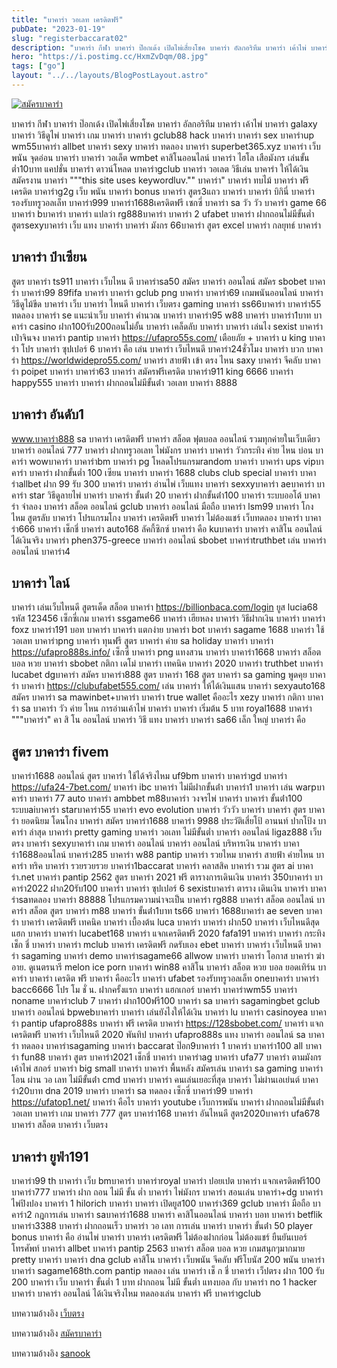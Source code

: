 ```yaml
---
title: "บาคาร่า วอเลท เครดิตฟรี"
pubDate: "2023-01-19"
slug: "registerbaccarat02"
description: "บาคาร่า กีฬา บาคาร่า ป๊อกเด้ง เปิดไพ่เสี่ยงโชค บาคาร่า อัลกอริทึม บาคาร่า เค้าไพ่ บาคาร่า galaxy บาคาร่า วิธีดูไพ่ บาคาร่า เกม บาคาร่า บาคาร่า gclub88 hack บาคาร่า บาคาร่า sex บาคาร่าup wm55บาคาร่า allbet บาคาร่า sexy "
hero: "https://i.postimg.cc/HxmZvDqm/08.jpg"
tags: ["go"]
layout: "../../layouts/BlogPostLayout.astro"
---
```


<html lang="TH">

<head>
  
  <script type="application/ld+json">
    {
      "@context": "https://schema.org",
      "@type": "Article",
      "mainEntityOfPage": {
        "@type": "WebPage",
        "@id": "https://www.ourtask.org/posts/registerbaccarat02/"
      },
      "headline": "บาคาร่า วอเลท เครดิตฟรี",
      "image": "https://i.postimg.cc/HxmZvDqm/08.jpg",  
      "InLanguage": "TH",    
      "description": "บาคาร่า กีฬา บาคาร่า ป๊อกเด้ง เปิดไพ่เสี่ยงโชค บาคาร่า อัลกอริทึม บาคาร่า เค้าไพ่ บาคาร่า galaxy บาคาร่า วิธีดูไพ่ บาคาร่า เกม บาคาร่า บาคาร่า gclub88 hack บาคาร่า บาคาร่า sex บาคาร่าup wm55บาคาร่า allbet บาคาร่า sexy",  
      "author": {
        "@type": "Person",
        "name": "southblade"
      },  
      "publisher": {
        "@type": "Organization",
        "name": "",
        "logo": {
          "@type": "ImageObject",
          "url": ""
        }
      },
      "datePublished": "2023-01-16"
    }
    
    </script>



 

  <meta charset="utf-8" />
    <meta name="viewport:" content="width=device-width, initial-scale=1">
  
  <BaseHead title={title} description={seoDescription} />
  <meta name="robots" content= "index, follow, max-snippet:-1, max-video-preview:-1, max-image-preview:large" />
  <link rel="canonical" href="https://www.ourtask.org/posts/registerbaccarat02/" />
</head>
<body class="bg-white text-black font-body leading-normal personality-casual">
  <Nav />

  <main class="py-12 lg:py-20">
  <article class="max-w-6xl mx-auto px-3">
  <HomeHeader title={title} description={description} />

  <a href="https://nazavip.com/26174/t41626o2r59456244323y2m2l464p4" rel="nofollow"><img alt="สมัครบาคาร่า" src="https://xn--m3cisqgb6aza1f7e6cq.com/wp-content/uploads/2022/12/register-gmz.gif" /></a><br />








บาคาร่า กีฬา บาคาร่า ป๊อกเด้ง เปิดไพ่เสี่ยงโชค บาคาร่า อัลกอริทึม บาคาร่า เค้าไพ่ บาคาร่า galaxy บาคาร่า วิธีดูไพ่ บาคาร่า เกม บาคาร่า บาคาร่า gclub88 hack บาคาร่า บาคาร่า sex บาคาร่าup wm55บาคาร่า allbet บาคาร่า sexy บาคาร่า ทดลอง บาคาร่า superbet365.xyz บาคาร่า เว็บพนัน จุดอ่อน บาคาร่า บาคาร่า วอเล็ต wmbet คาสิโนออนไลน์ บาคาร่า ไฮโล เสือมังกร เล่นขั้นต่ำ10บาท แคปชั่น บาคาร่า ดาวน์โหลด บาคาร่าgclub บาคาร่า วอเลต วิธีเล่น บาคาร่า ให้ได้เงิน สมัครงาน บาคาร่า """this site uses keywordluv."" บาคาร่า" บาคาร่า ทบไม้ บาคาร่า ฟรีเครดิต บาคาร่าg2g เว็บ พนัน บาคาร่า bonus บาคาร่า สูตร3แถว บาคาร่า บาคาร่า บิกินี่ บาคาร่า รองรับทรูวอลเล็ท บาคาร่า999 บาคาร่า1688เครดิตฟรี เซกซี่ บาคาร่า sa วัว วัว บาคาร่า game 66 บาคาร่า bบาคาร่า บาคาร่า แปลว่า rg888บาคาร่า บาคาร่า 2 ufabet บาคาร่า ฝากถอนไม่มีขั้นต่ำ สูตรsexyบาคาร่า เว็บ แทง บาคาร่า บาคาร่า มังกร 66บาคาร่า สูตร excel บาคาร่า กลยุทธ์ บาคาร่า

## บาคาร่า ป๋าเซียน

สูตร บาคาร่า ts911 บาคาร่า เว็บไหน ดี บาคาร่าsa50 สมัคร บาคาร่า ออนไลน์ สมัคร sbobet บาคาร่า บาคาร่า99 89fifa บาคาร่า บาคาร่า gclub png บาคาร่า บาคาร่า69 เกมพนันออนไลน์ บาคาร่า วิธีดูไม้ขีด บาคาร่า เว็บ บาคาร่า ไหนดี บาคาร่า เว็บตรง gaming บาคาร่า ss66บาคาร่า บาคาร่า55 ทดลอง บาคาร่า se แนะนําเว็บ บาคาร่า คำนวณ บาคาร่า บาคาร่า95 w88 บาคาร่า บาคาร่า1บาท บาคาร่า casino ฝาก100รับ200ถอนไม่อั้น บาคาร่า เคล็ดลับ บาคาร่า บาคาร่า เล่นไง sexist บาคาร่า เป่าจินจง บาคาร่า pantip บาคาร่า https://ufapro55s.com/ เตือยภัย + บาคาร่า u king บาคาร่า โปร บาคาร่า ซุปเปอร์ 6 บาคาร่า คือ เล่น บาคาร่า เว็บไหนดี บาคาร่า24ชั่วโมง บาคาร่า บวก บาคาร่า https://worldwidepro55.com/ บาคาร่า สายฟ้า เข้า ตรง ไหน saxy บาคาร่า จีคลับ บาคาร่า poipet บาคาร่า บาคาร่า63 บาคาร่า สมัครฟรีเครดิต บาคาร่า911 king 6666 บาคาร่า happy555 บาคาร่า บาคาร่า ฝากถอนไม่มีขั้นต่ํา วอเลท บาคาร่า 8888

## บาคาร่า อันดับ1

www.บาคาร่า888 sa บาคาร่า เครดิตฟรี บาคาร่า สล็อต ฟุตบอล ออนไลน์ รวมทุกค่ายในเว็บเดียว บาคาร่า ออนไลน์ 777 บาคาร่า ฝากทรูวอเลท ไพ่มังกร บาคาร่า บาคาร่า วัวกระทิง ค่าย ไหน บ่อน บาคาร่า wowบาคาร่า บาคาร่าbm บาคาร่า pg โหลดโปรแกรมrandom บาคาร่า บาคาร่า ups vipบาคาร่า บาคาร่า ฝากขั้นต่ำ 100 เซียน บาคาร่า บาคาร่า 1688 clubs club special บาคาร่า บาคาร่าallbet ฝาก 99 รับ 300 บาคาร่า บาคาร่า อ่านไพ่ เว็บแทง บาคาร่า sexxyบาคาร่า aeบาคาร่า บาคาร่า star วิธีดูลายไพ่ บาคาร่า บาคาร่า ขั้นต่ํา 20 บาคาร่า ฝากขั้นต่ํา100 บาคาร่า ระบบออโต้ บาคาร่า จําลอง บาคาร่า สล็อต ออนไลน์ gclub บาคาร่า ออนไลน์ มือถือ บาคาร่า lsm99 บาคาร่า โกงไหม สูตรลับ บาคาร่า โปรแกรมโกง บาคาร่า เครดิตฟรี บาคาร่า ไม่ต้องแชร์ เว็บทดลอง บาคาร่า บาคาร่า666 บาคาร่า เช็กชี่ บาคาร่า auto168 ลัคกี้ซิกซ์ บาคาร่า คือ kuบาคาร่า บาคาร่า คาสิโน ออนไลน์ ได้เงินจริง บาคาร่า phen375-greece บาคาร่า ออนไลน์ sbobet บาคาร่าtruthbet เล่น บาคาร่า ออนไลน์ บาคาร่า4

## บาคาร่า ไลน์

บาคาร่า เล่นเว็บไหนดี สูตรเด็ด สล็อต บาคาร่า https://billionbaca.com/login ยูส lucia68 รหัส 123456 เซ็กซี่เกม บาคาร่า ssgame66 บาคาร่า เฮียหลง บาคาร่า วิธีฝากเงิน บาคาร่า บาคาร่า foxz บาคาร่า191 บอท บาคาร่า บาคาร่า แตกง่าย บาคาร่า bot บาคาร่า sagame 1688 บาคาร่า ใช้วอเลท บาคาร่าpng บาคาร่า ทุนฟรี สูตร บาคาร่า ค่าย sa holiday บาคาร่า บาคาร่า https://ufapro888s.info/ เซ็กซี่ บาคาร่า png แทงสวน บาคาร่า บาคาร่า1668 บาคาร่า สล็อต บอล หวย บาคาร่า sbobet กติกา เดโม่ บาคาร่า เทคนิค บาคาร่า 2020 บาคาร่า truthbet บาคาร่า lucabet dgบาคาร่า สมัคร บาคาร่า888 สูตร บาคาร่า 168 สูตร บาคาร่า sa gaming พูดคุย บาคาร่า บาคาร่า https://clubufabet555.com/ เล่น บาคาร่า ให้ได้เงินแสน บาคาร่า sexyauto168 สมัคร บาคาร่า sa mawinbet+บาคาร่า บาคาร่า true wallet คืออะไร xezy บาคาร่า กติกา บาคาร่า sa บาคาร่า วัว ค่าย ไหน การอ่านเค้าไพ่ บาคาร่า บาคาร่า เริ่มต้น 5 บาท royal1688 บาคาร่า """บาคาร่า" คา สิ โน ออนไลน์ บาคาร่า วิธี แทง บาคาร่า บาคาร่า sa66 เล็ก ใหญ่ บาคาร่า คือ

## สูตร บาคาร่า fivem

บาคาร่า1688 ออนไลน์ สูตร บาคาร่า ใช้ได้จริงไหม uf9bm บาคาร่า บาคาร่าgd บาคาร่า https://ufa24-7bet.com/ บาคาร่า ibc บาคาร่า ไม่มีฝากขั้นต่ํา บาคาร่า1 บาคาร่า เล่น warpบาคาร่า บาคาร่า 77 auto บาคาร่า ambbet m88บาคาร่า วงจรไพ่ บาคาร่า บาคาร่า ขั้นต่ํา100 ระบบaiบาคาร่า starบาคาร่า55 บาคาร่า evo evolution บาคาร่า วัววัว บาคาร่า บาคาร่า สูตร บาคาร่า ยอดนิยม โดนโกง บาคาร่า สมัคร บาคาร่า1688 บาคาร่า 9988 ประวัติเสี่ยโป้ อานนท์ ปากโป้ง บาคาร่า ล่าสุด บาคาร่า pretty gaming บาคาร่า วอเลท ไม่มีขั้นต่ำ บาคาร่า ออนไลน์ ligaz888 เว็บ ตรง บาคาร่า sexyบาคาร่า เกม บาคาร่า ออนไลน์ บาคาร่า ออนไลน์ บริหารเงิน บาคาร่า บาคาร่า1688ออนไลน์ บาคาร่า285 บาคาร่า w88 pantip บาคาร่า รวยไหม บาคาร่า สายฟ้า ค่ายไหน บาคาร่า ทริค บาคาร่า รวยรวยรวย บาคาร่า1baccarat บาคาร่า คลาสสิค บาคาร่า รวม สูตร ai บาคาร่า.net บาคาร่า pantip 2562 สูตร บาคาร่า 2021 ฟรี ตารางการเดินเงิน บาคาร่า 350บาคาร่า บาคาร่า2022 ฝาก20รับ100 บาคาร่า บาคาร่า ซุปเปอร์ 6 sexistบาคาร่า ตาราง เดินเงิน บาคาร่า บาคาร่าsaทดลอง บาคาร่า 88888 โปรแกรมความน่าจะเป็น บาคาร่า rg888 บาคาร่า สล็อต ออนไลน์ บาคาร่า สล็อต สูตร บาคาร่า m88 บาคาร่า ขั้นต่ํา1บาท ts66 บาคาร่า 1688บาคาร่า ae seven บาคาร่า บาคาร่า เครดิตฟรี เทคนิค บาคาร่า เบื้องต้น luca บาคาร่า บาคาร่า ฝาก50 บาคาร่า เว็บไหนดีสุด แฮก บาคาร่า บาคาร่า lucabet168 บาคาร่า แจกเครดิตฟรี 2020 fafa191 บาคาร่า บาคาร่า กระทิง เช็ก ชี่ บาคาร่า บาคาร่า mclub บาคาร่า เครดิตฟรี กดรับเอง ebet บาคาร่า บาคาร่า เว็บไหนดี บาคาร่า sagaming บาคาร่า demo บาคาร่าsagame66 allwow บาคาร่า บาคาร่า โอกาส บาคาร่า ฆ่าอาย. ดูเนตรนารี melon ice porn บาคาร่า win88 คาสิโน บาคาร่า สล็อต หวย บอล ยอดเทิร์น บาคาร่า บาคาร่า เครดิต ฟรี บาคาร่า คืออะไร บาคาร่า ufabet รองรับทรูวอลเล็ท oneบาคาร่า บาคาร่า bacc6666 โปร โม ชั่ น. ฝากครั้งแรก บาคาร่า แฮกเกอร์ บาคาร่า บาคาร่าwm55 บาคาร่า noname บาคาร่าclub 7 บาคาร่า ฝาก100ฟรี100 บาคาร่า sa บาคาร่า sagamingbet gclub บาคาร่า ออนไลน์ bpwebบาคาร่า บาคาร่า เล่นยังไงให้ได้เงิน บาคาร่า lu บาคาร่า casinoyea บาคาร่า pantip ufapro888s บาคาร่า ฟรี เครดิต บาคาร่า https://128sbobet.com/ บาคาร่า แจกเครดิตฟรี บาคาร่า เว็บไหนดี 2020 พันทิป บาคาร่า ufapro888s แทง บาคาร่า ออนไลน์ sa บาคาร่า ทดลอง บาคาร่าsagaming บาคาร่า baccarat ป๊อก9บาคาร่า 1 บาคาร่า บาคาร่า100 all บาคาร่า fun88 บาคาร่า สูตร บาคาร่า2021 เช็กชี่ บาคาร่า บาคาร่าag บาคาร่า ufa77 บาคาร่า ตามมังกร เค้าไพ่ สกอร์ บาคาร่า big small บาคาร่า บาคาร่า พื้นหลัง สมัครเล่น บาคาร่า sa gaming บาคาร่า โอน ผ่าน วอ เลท ไม่มีขั้นต่ํา cmd บาคาร่า บาคาร่า คนเล่นเยอะที่สุด บาคาร่า ไม่ผ่านเอเย่นต์ บาคาร่า20บาท dna 2019 บาคาร่า บาคาร่า sa ทดลอง เซ็กซี่ บาคาร่า99 บาคาร่า https://ufatop1.net/ บาคาร่า คือไร บาคาร่า youtube เว็บการพนัน บาคาร่า ฝากถอนไม่มีขั้นต่ํา วอเลท บาคาร่า เกม บาคาร่า 777 สูตร บาคาร่า168 บาคาร่า อันไหนดี สูตร2020บาคาร่า ufa678 บาคาร่า สล็อต บาคาร่า เว็บตรง

## บาคาร่า ยูฟ่า191

บาคาร่า99 th บาคาร่า เว็บ bmบาคาร่า บาคาร่าroyal บาคาร่า ปอยเปต บาคาร่า แจกเครดิตฟรี100 บาคาร่า777 บาคาร่า ฝาก ถอน ไม่มี ขั้น ต่ำ บาคาร่า ไพ่มังกร บาคาร่า สอนเล่น บาคาร่า+dg บาคาร่า ไพ่ปิงปอง บาคาร่า 1 hilorich บาคาร่า บาคาร่า เปิดยูส100 บาคาร่า369 gclub บาคาร่า มือถือ บาคาร่า2 กฎการเล่น บาคาร่า saบาคาร่า1688 บาคาร่า คาสิโนออนไลน์ บาคาร่า บอท บาคาร่า betflik บาคาร่า3388 บาคาร่า ฝากถอนเร็ว บาคาร่า วอ เลท การเล่น บาคาร่า บาคาร่า ขั้นต่ํา 50 player bonus บาคาร่า คือ อ่านไพ่ บาคาร่า บาคาร่า เครดิตฟรี ไม่ต้องฝากก่อน ไม่ต้องแชร์ ยืนยันเบอร์โทรศัพท์ บาคาร่า allbet บาคาร่า pantip 2563 บาคาร่า สล็อต บอล หวย เกมสนุกๆมากมาย pretty บาคาร่า บาคาร่า dna gclub คาสิโน บาคาร่า เว็บพนัน จีคลับ ฟรีโบนัส 200 พนัน บาคาร่า บาคาร่า sagame168th.com pantip ทดลอง เล่น บาคาร่า เช็ ก ชี่ บาคาร่า เว็ปตรง ฝาก 100 รับ 200 บาคาร่า เว็บ บาคาร่า ขั้นต่ำ 1 บาท ฝากถอน ไม่มี ขั้นต่ำ แทงบอล กับ บาคาร่า no 1 hacker บาคาร่า บาคาร่า ออนไลน์ ได้เงินจริงไหม ทดลองเล่น บาคาร่า ฟรี บาคาร่าgclub



บทความอ้างอิง [เว็บตรง](https://www.ourtask.org/)

บทความอ้างอิง [สมัครบาคาร่า](https://www.ourtask.org/posts/registerbaccarat/)

บทความอ้างอิง [sanook](https://sanook.com/)


<script src="https://apps.elfsight.com/p/platform.js" defer></script>
<div class="elfsight-app-22dbebde-641c-4627-906d-02171d60303d"></div>







